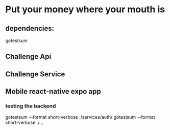 # Put your money where your mouth is 


## dependencies:
gotestsum

## Challenge Api


## Challenge Service 


## Mobile react-native expo app


### testing the backend
gotestsum --format short-verbose ./services/auth/
gotestsum --format short-verbose ./...


